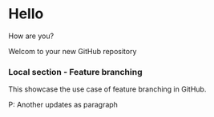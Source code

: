# Hello 
How are you? 

Welcom to your new GitHub repository


### Local section - Feature branching 
This showcase the use case of feature branching in GitHub. 

P: Another updates as paragraph